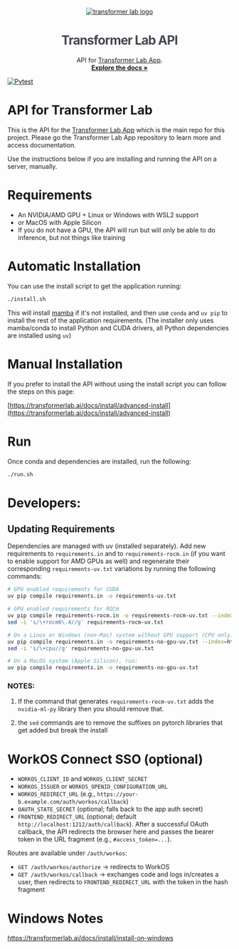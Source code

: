 <!-- PROJECT LOGO -->
<br />
<div align="center">
  <a href="https://transformerlab.ai"><picture>
    <source media="(prefers-color-scheme: dark)" srcset="https://raw.githubusercontent.com/transformerlab/transformerlab-app/refs/heads/main/assets/Transformer-Lab_Logo_Reverse.svg">
    <source media="(prefers-color-scheme: light)" srcset="https://raw.githubusercontent.com/transformerlab/transformerlab-app/refs/heads/main/assets/Transformer-Lab_Logo.svg">
    <img alt="transformer lab logo" src="https://raw.githubusercontent.com/transformerlab/transformerlab-app/refs/heads/main/assets/Transformer-Lab_Logo.svg" style="max-width: 650px">
  </picture></a>

  <h1 align="center" style="color: rgb(68, 73, 80); letter-spacing: -1px">Transformer Lab API</h1>

  <p align="center">
    API for <a href="http://github.com/transformerlab/transformerlab-app">Transformer Lab App</a>.
    <br />
    <a href="https://transformerlab.ai/docs/intro"><strong>Explore the docs »</strong></a>
  </p>
</div>

[![Pytest](https://github.com/transformerlab/transformerlab-api/actions/workflows/pytest.yml/badge.svg)](https://github.com/transformerlab/transformerlab-api/actions/workflows/pytest.yml)

# API for Transformer Lab

This is the API for the [Transformer Lab App](https://github.com/transformerlab/transformerlab-app) which is the main repo for this project. Please go the Transformer Lab App repository to learn more and access documentation.

Use the instructions below if you are installing and running the API on a server, manually.

# Requirements

- An NVIDIA/AMD GPU + Linux or Windows with WSL2 support
- or MacOS with Apple Silicon
- If you do not have a GPU, the API will run but will only be able to do inference, but not things like training

# Automatic Installation

You can use the install script to get the application running:

```bash
./install.sh
```

This will install [mamba](https://mamba.readthedocs.io/en/latest/user_guide/mamba.html#mamba) if it's not installed, and then use `conda` and `uv pip` to install the rest of the application requirements. (The installer only uses mamba/conda to install Python and CUDA drivers, all Python dependencies are installed using `uv`)

# Manual Installation

If you prefer to install the API without using the install script you can follow the steps on this page:

[https://transformerlab.ai/docs/install/advanced-install](https://transformerlab.ai/docs/install/advanced-install)

# Run

Once conda and dependencies are installed, run the following:

```bash
./run.sh
```

# Developers:

## Updating Requirements

Dependencies are managed with uv (installed separately). Add new requirements to `requirements.in` and to `requirements-rocm.in` (if you want to enable support for AMD GPUs as well) and regenerate their corresponding `requirements-uv.txt` variations by running the following commands:

```bash
# GPU enabled requirements for CUDA
uv pip compile requirements.in -o requirements-uv.txt

# GPU enabled requirements for ROCm
uv pip compile requirements-rocm.in -o requirements-rocm-uv.txt --index=https://download.pytorch.org/whl/rocm6.4 --index-strategy unsafe-best-match
sed -i 's/\+rocm6\.4//g' requirements-rocm-uv.txt

# On a Linux or Windows (non-Mac) system without GPU support (CPU only), run:
uv pip compile requirements.in -o requirements-no-gpu-uv.txt --index=https://download.pytorch.org/whl/cpu --index-strategy unsafe-best-match
sed -i 's/\+cpu//g' requirements-no-gpu-uv.txt

# On a MacOS system (Apple Silicon), run:
uv pip compile requirements.in -o requirements-no-gpu-uv.txt
```

### NOTES:

1. If the command that generates `requirements-rocm-uv.txt` adds the `nvidia-ml-py` library then you should remove that.

2. the `sed` commands are to remove the suffixes on pytorch libraries that get added but break the install

# WorkOS Connect SSO (optional)

- `WORKOS_CLIENT_ID` and `WORKOS_CLIENT_SECRET`
- `WORKOS_ISSUER` or `WORKOS_OPENID_CONFIGURATION_URL`
- `WORKOS_REDIRECT_URL` (e.g., `https://your-b.example.com/auth/workos/callback`)
- `OAUTH_STATE_SECRET` (optional; falls back to the app auth secret)
- `FRONTEND_REDIRECT_URL` (optional; default `http://localhost:1212/auth/callback`). After a successful OAuth callback, the API redirects the browser here and passes the bearer token in the URL fragment (e.g., `#access_token=...`).

Routes are available under `/auth/workos`:

- `GET /auth/workos/authorize` → redirects to WorkOS
- `GET /auth/workos/callback` → exchanges code and logs in/creates a user, then redirects to `FRONTEND_REDIRECT_URL` with the token in the hash fragment

# Windows Notes

https://transformerlab.ai/docs/install/install-on-windows
